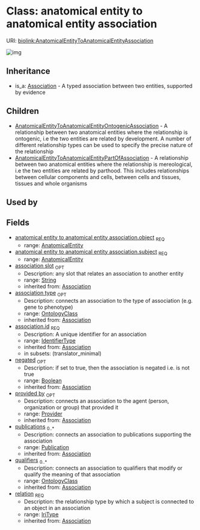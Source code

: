 # Class: anatomical entity to anatomical entity association




URI: [biolink:AnatomicalEntityToAnatomicalEntityAssociation](https://w3id.org/biolink/vocab/AnatomicalEntityToAnatomicalEntityAssociation)

![img](http://yuml.me/diagram/nofunky;dir:TB/class/\[Provider]<provided%20by(i)%200..1-%20\[AnatomicalEntityToAnatomicalEntityAssociation|id(i):identifier_type;relation(i):iri_type;negated(i):boolean%20%3F;association_slot(i):string%20%3F],%20\[Publication]<publications(i)%200..*-%20\[AnatomicalEntityToAnatomicalEntityAssociation],%20\[OntologyClass]<qualifiers(i)%200..*-%20\[AnatomicalEntityToAnatomicalEntityAssociation],%20\[OntologyClass]<association%20type(i)%200..1-%20\[AnatomicalEntityToAnatomicalEntityAssociation],%20\[AnatomicalEntity]<object%201..1-%20\[AnatomicalEntityToAnatomicalEntityAssociation],%20\[AnatomicalEntity]<subject%201..1-%20\[AnatomicalEntityToAnatomicalEntityAssociation],%20\[AnatomicalEntityToAnatomicalEntityAssociation]^-\[AnatomicalEntityToAnatomicalEntityPartOfAssociation],%20\[AnatomicalEntityToAnatomicalEntityAssociation]^-\[AnatomicalEntityToAnatomicalEntityOntogenicAssociation],%20\[Association]^-\[AnatomicalEntityToAnatomicalEntityAssociation])
## Inheritance

 *  is_a: [Association](Association.md) - A typed association between two entities, supported by evidence
## Children

 * [AnatomicalEntityToAnatomicalEntityOntogenicAssociation](AnatomicalEntityToAnatomicalEntityOntogenicAssociation.md) - A relationship between two anatomical entities where the relationship is ontogenic, i.e the two entities are related by development. A number of different relationship types can be used to specify the precise nature of the relationship
 * [AnatomicalEntityToAnatomicalEntityPartOfAssociation](AnatomicalEntityToAnatomicalEntityPartOfAssociation.md) - A relationship between two anatomical entities where the relationship is mereological, i.e the two entities are related by parthood. This includes relationships between cellular components and cells, between cells and tissues, tissues and whole organisms
## Used by

## Fields

 * [anatomical entity to anatomical entity association.object](anatomical_entity_to_anatomical_entity_association_object.md)  <sub>REQ</sub>
    * range: [AnatomicalEntity](AnatomicalEntity.md)
 * [anatomical entity to anatomical entity association.subject](anatomical_entity_to_anatomical_entity_association_subject.md)  <sub>REQ</sub>
    * range: [AnatomicalEntity](AnatomicalEntity.md)
 * [association slot](association_slot.md)  <sub>OPT</sub>
    * Description: any slot that relates an association to another entity
    * range: [String](String.md)
    * inherited from: [Association](Association.md)
 * [association type](association_type.md)  <sub>OPT</sub>
    * Description: connects an association to the type of association (e.g. gene to phenotype)
    * range: [OntologyClass](OntologyClass.md)
    * inherited from: [Association](Association.md)
 * [association.id](association_id.md)  <sub>REQ</sub>
    * Description: A unique identifier for an association
    * range: [IdentifierType](IdentifierType.md)
    * inherited from: [Association](Association.md)
    * in subsets: (translator_minimal)
 * [negated](negated.md)  <sub>OPT</sub>
    * Description: if set to true, then the association is negated i.e. is not true
    * range: [Boolean](Boolean.md)
    * inherited from: [Association](Association.md)
 * [provided by](provided_by.md)  <sub>OPT</sub>
    * Description: connects an association to the agent (person, organization or group) that provided it
    * range: [Provider](Provider.md)
    * inherited from: [Association](Association.md)
 * [publications](publications.md)  <sub>0..*</sub>
    * Description: connects an association to publications supporting the association
    * range: [Publication](Publication.md)
    * inherited from: [Association](Association.md)
 * [qualifiers](qualifiers.md)  <sub>0..*</sub>
    * Description: connects an association to qualifiers that modify or qualify the meaning of that association
    * range: [OntologyClass](OntologyClass.md)
    * inherited from: [Association](Association.md)
 * [relation](relation.md)  <sub>REQ</sub>
    * Description: the relationship type by which a subject is connected to an object in an association
    * range: [IriType](IriType.md)
    * inherited from: [Association](Association.md)
